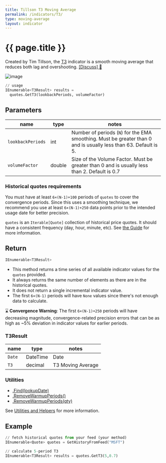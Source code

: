 ```yaml
---
title: Tillson T3 Moving Average
permalink: /indicators/T3/
type: moving-average
layout: indicator
---
```


# {{ page.title }}

Created by Tim Tillson, the [T3](https://www.forexfactory.com/attachment.php/845855?attachmentid=845855&d=1322724313) indicator is a smooth moving average that reduces both lag and overshooting.
[[Discuss] :speech_balloon:]({{site.github.base_repository_url}}/discussions/332 "Community discussion about this indicator")

![image]({{site.charturl}}/T3.png)

```python
// usage
IEnumerable<T3Result> results =
  quotes.GetT3(lookbackPeriods, volumeFactor)
```

## Parameters

| name | type | notes
| -- |-- |--
| `lookbackPeriods` | int | Number of periods (`N`) for the EMA smoothing.  Must be greater than 0 and is usually less than 63.  Default is 5.
| `volumeFactor` | double | Size of the Volume Factor.  Must be greater than 0 and is usually less than 2.  Default is 0.7

### Historical quotes requirements

You must have at least `6×(N-1)+100` periods of `quotes` to cover the convergence periods.  Since this uses a smoothing technique, we recommend you use at least `6×(N-1)+250` data points prior to the intended usage date for better precision.

`quotes` is an `Iterable[Quote]` collection of historical price quotes.  It should have a consistent frequency (day, hour, minute, etc).  See [the Guide]({{site.baseurl}}/guide/#historical-quotes) for more information.

## Return

```python
IEnumerable<T3Result>
```

- This method returns a time series of all available indicator values for the `quotes` provided.
- It always returns the same number of elements as there are in the historical quotes.
- It does not return a single incremental indicator value.
- The first `6×(N-1)` periods will have `None` values since there's not enough data to calculate.

:hourglass: **Convergence Warning**: The first `6×(N-1)+250` periods will have decreasing magnitude, convergence-related precision errors that can be as high as ~5% deviation in indicator values for earlier periods.

### T3Result

| name | type | notes
| -- |-- |--
| `Date` | DateTime | Date
| `T3` | decimal | T3 Moving Average

### Utilities

- [.Find(lookupDate)]({{site.baseurl}}/utilities#find-indicator-result-by-date)
- [.RemoveWarmupPeriods()]({{site.baseurl}}/utilities#remove-warmup-periods)
- [.RemoveWarmupPeriods(qty)]({{site.baseurl}}/utilities#remove-warmup-periods)

See [Utilities and Helpers]({{site.baseurl}}/utilities#utilities-for-indicator-results) for more information.

## Example

```python
// fetch historical quotes from your feed (your method)
IEnumerable<Quote> quotes = GetHistoryFromFeed("MSFT")

// calculate 5-period T3
IEnumerable<T3Result> results = quotes.GetT3(5,0.7)
```
